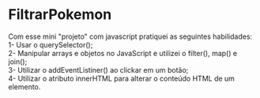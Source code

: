 # FiltrarPokemon
Com esse mini "projeto" com javascript pratiquei as seguintes habilidades:<br>
1- Usar o querySelector();<br>
2- Manipular arrays e objetos no JavaScript e utilizei o filter(), map() e join();<br>
3- Utilizar o addEventListiner() ao clickar em um botão;<br>
4- Utilizar o atributo innerHTML para alterar o conteúdo HTML de um elemento.
